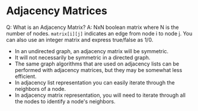 # Adjacency Matrices

Q: What is an Adjacency Matrix?
A: NxN boolean matrix where N is the number of nodes. `matrix[i][j]` indicates an edge from node i to node j. You can also use an integer matrix and express true/false as 1/0.

- In an undirected graph, an adjacency matrix will be symmetric.
- It will not necessarily be symmetric in a directed graph.
- The same graph algorithms that are used on adjacency lists can be performed with adjacency matrices, but they may be somewhat less efficient.
- In adjacency list representation you can easily iterate through the neighbors of a node.
- In adjacency matrix representation, you will need to iterate through all the nodes to identify a node's neighbors.
